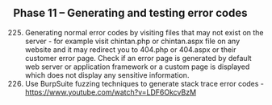 
## Phase 11 – Generating and testing error codes

225. Generating normal error codes by visiting files that may not exist on the server - for example visit chintan.php or chintan.aspx file on any website
and it may redirect you to 404.php or 404.aspx or their customer error page. Check if an error page is generated by default web server or application
framework or a custom page is displayed which does not display any sensitive information.
226. Use BurpSuite fuzzing techniques to generate stack trace error codes - https://www.youtube.com/watch?v=LDF6OkcvBzM
